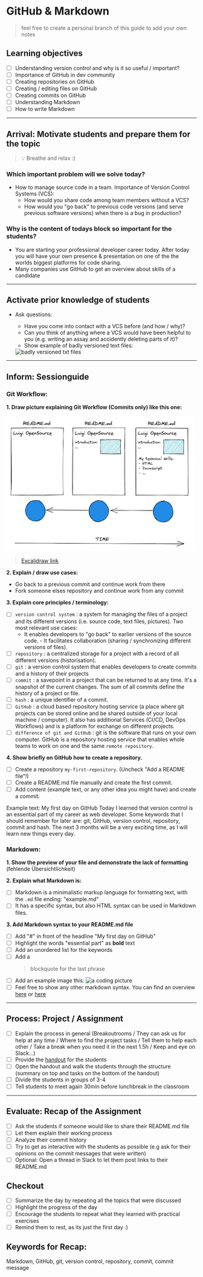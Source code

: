 # GitHub & Markdown

> feel free to create a personal branch of this guide to add your own notes

## Learning objectives

- [ ] Understanding version control and why is it so useful / important?
- [ ] Importance of GitHub in dev community
- [ ] Creating repositories on GitHub
- [ ] Creating / editing files on GitHub
- [ ] Creating commits on GitHub
- [ ] Understanding Markdown
- [ ] How to write Markdown

---

## Arrival: Motivate students and prepare them for the topic

> 💡 Breathe and relax :)

### Which important problem will we solve today?

- How to manage source code in a team. Importance of Version Control Systems (VCS):
  - How would you share code among team members without a VCS?
  - How would you "go back" to previous code versions (and serve previous software versions) when there is a bug in production?

### Why is the content of todays block so important for the students?

- You are starting your professional developer career today. After today you will have your own presence & presentation on one of the the worlds biggest platforms for code sharing.
- Many companies use GitHub to get an overview about skills of a candidate

---

## Activate prior knowledge of students

- Ask questions:

  - Have you come into contact with a VCS before (and how / why)?
  - Can you think of anything where a VCS would have been helpful to you (e.g. writing an assay and accidently deleting parts of it)?
  - Show example of badly versioned text files:

  <img width="246" alt="badly versioned txt files" src="https://user-images.githubusercontent.com/5230863/148375477-762b9d6c-3fab-46c2-8a6e-8161cd6fe4ab.png">

---

## Inform: Sessionguide

### Git Workflow:

**1. Draw picture explaining Git Workflow (Commits only) like this one:**

<img width="500" alt="git-workflow" src="assets/git-workflow.png">

> [Excalidraw link](https://excalidraw.com/#json=yDnqD1zakF2RAhdNcw7H_,UcR_F-8FYr8SwID2ugeHsg)

**2. Explain / draw use cases:**

- Go back to a previous commit and continue work from there
- Fork someone elses repository and continue work from any commit

**3. Explain core principles / terminology:**

- [ ] `version control system` : a system for managing the files of a project and its different versions (i.e. source code, text files, pictures).
      Two most relevant use cases:
  - It enables developers to "go back" to earlier versions of the source code. - It facilitates collaboration (sharing / synchronizing different versions of files).
- [ ] `repository` : a centralized storage for a project with a record of all different versions (historisation).
- [ ] `git` : a version control system that enables developers to create commits and a history of their projects
- [ ] `commit` : a savepoint in a project that can be returned to at any time. It's a snapshot of the current changes. The sum of all commits define the history of a project or file.
- [ ] `hash` : a unique identifier of a commit.
- [ ] `GitHub` : a cloud based repository hosting service (a place where git projects can be stored online and be shared outside of your local machine / computer). It also has additional Services (CI/CD, DevOps Workflows) and is a platform for exchange on different projects.
- [ ] `difference of git and GitHub` : git is the software that runs on your own computer. GitHub is a repository hosting service that enables whole teams to work on one and the same `remote repository`.

**4. Show briefly on GitHub how to create a repository.**

- [ ] Create a repository `my-first-repository`. (Uncheck "Add a README file"!)
- [ ] Create a README.md file manually and create the first commit.
- [ ] Add content (example text, or any other idea you might have) and create a commit.

Example text:
My first day on GitHub
Today I learned that version control is an essential part of my career as web developer. Some keywords that I should remember for later are: git, GitHub, version control, repository, commit and hash.
The next 3 months will be a very exciting time, as I will learn new things every day.

### Markdown:

**1. Show the preview of your file and demonstrate the lack of formatting** (fehlende Übersichtlichkeit)

**2. Explain what Markdown is:**

- [ ] Markdown is a minimalistic markup language for formatting text, with the `.md` file ending: "example.md"
- [ ] It has a specific syntax, but also HTML syntax can be used in Markdown files.

**3. Add Markdown syntax to your README.md file**

- [ ] Add "#" in front of the headline "My first day on GitHub"
- [ ] Highlight the words "essential part" as **bold** text
- [ ] Add an unordered list for the keywords
- [ ] Add a
  > blockquote for the last phrase
- [ ] Add an example image this:
      ![a coding picture](https://source.unsplash.com/random/200x100)
- [ ] Feel free to show any other markdown syntax. You can find an overview [here](https://www.markdownguide.org/cheat-sheet/) or [here](https://github.com/adam-p/markdown-here/wiki/Markdown-Cheatsheet#emphasis)

---

## Process: Project / Assignment

- [ ] Explain the process in general (Breakoutrooms / They can ask us for help at any time / Where to find the project tasks / Tell them to help each other / Take a break when you need it in the next 1.5h / Keep and eye on Slack...)
- [ ] Provide the [handout](handout.md) for the students
- [ ] Open the handout and walk the students through the structure (summary on top and tasks on the bottom of the handout)
- [ ] Divide the students in groups of 3-4
- [ ] Tell students to meet again 30min before lunchbreak in the classroom

---

## Evaluate: Recap of the Assignment

- [ ] Ask the students if someone would like to share their README.md file
- [ ] Let them explain their working process
- [ ] Analyze their commit history
- [ ] Try to get as interactive with the students as possible (e.g ask for their opinions on the commit messages that were written)
- [ ] Optional: Open a thread in Slack to let them post links to their README.md

## Checkout

- [ ] Summarize the day by repeating all the topics that were discussed
- [ ] Highlight the progress of the day
- [ ] Encourage the students to repeat what they learned with practical exercises
- [ ] Remind them to rest, as its just the first day :)

## Keywords for Recap:

Markdown,
GitHub,
git,
version control,
repository,
commit,
commit message
